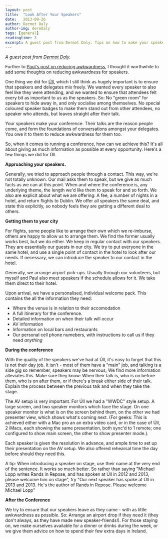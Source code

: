 ```yaml
---
layout: post
title:  "Look After Your Speakers"
date:   2013-09-26
author: Dermot Daly
author-img: dermdaly
tags: [general]
readingtime: 3
excerpt: A guest post from Dermot Daly. Tips on how to make your speakers feel more at home.
---
```


_A guest post from [Dermot Daly](http://twitter.com/dermdaly)._

Further to [Paul's post on reducing awkwardness](http://blog.tito.io/2013/08/27/5-tips-to-reduce-conference-awkwardness.html), I thought it worthwhile to add some thoughts on reducing awkwardness for speakers.

One thing we did for [Úll](http://ull.ie), which I still think as hugely important is to ensure that speakers and delegates mix freely. We wanted every speaker to also feel like they were attending, and we wanted to ensure that attendees felt every bit as important to us as the speakers. So: No "green room" for speakers to hide away in, and only socialise among themselves. No special coloured speaker badges to make them stand out from other attendees, no speaker who attends, but leaves straight after their talk.

Your speakers make your conference. Their talks are the reason people come, and form the foundations of conversations amongst your delegates. You owe it to them to reduce awkwardness for them too.

So, when it comes to running a conference, how can we achieve this? It's all about giving as much information as possible at every opportunity. Here's a few things we did for Úll.

**Approaching your speakers.**

Generally, we tried to approach people through a contact. This way, we're not totally  unknown. Our mail asks them to speak, but we give as much facts as we can at this point. When and where the conference is, any underlying theme, the length we'd like them to speak for and so forth. We also are explicit about what we are offering: A fee, a number of nights in a hotel, and return flights to Dublin. We offer all speakers the same deal, and state this explicitly, so nobody feels they are getting a different deal to others.

**Getting them to your city**

For flights, some people like to arrange their own which we re-imburse, others are happy to allow us to arrange them. We find the former usually works best, but we do either. We keep in regular contact with our speakers. They are essentially our guests in our city. We try to put everyone in the same hotel, and use a single point of contact in the hotel to look after our needs. If necessary, we can introduce the speaker to our contact in the hotel.

Generally, we arrange airport pick-ups. Usually through our volunteers, but myself and Paul also meet speakers if the schedule allows for it. We take them direct to their hotel.

Upon arrival, we have a personalised, individual welcome pack. This contains the all the information they need:
- Where the venue is in relation to their accomodation
- A full itinerary for the conference.
- Detailed information on when their talk will occur
- AV information
- Information on local bars and restaurants
- Our personal cell phone numebers, with instructions to call us if they need _anything_

**During the conference**

With the quality of the speakers we've had at Úll, it's easy to forget that this is not their day job. It isn't - most of them have a "main" job, and talking is a side gig so remember, speakers may be nervous; We find more information alleviates this. Make sure they know: When their talk is, who is on before them, who is on after them, or if there's a break either side of their talk. Explain the process between the previous talk and when they take the stage.

The AV setup is very important. For Úll we had a "WWDC" style setup. A large screen, and two speaker monitors which face the stage. On one speaker monitor is what is on the screen behind them, on the other we had presenter view, which shows what's coming next. (For geeks: This is achieved either with a Mac pro an an extra video card, or in the case of Úll, 2 iMacs, each showing the same presentation, both sync'd to 1 remote; one configured to show main screen, the other to show presenter mode.).

Each speaker is given the resolution in advance, and ample time to set up their presentation on the AV setup. We also offered rehearsal time the day before should they need this.

A tip: When introducing a speaker on stage, use their name at the very end of the sentence. It works so much better. So rather than saying "Michael Lopp writes Rands in Repose, and has spoken at Úll in 2012 and 2013, please welcome him on stage", try "Our next speaker has spoke at Úll in 2013 and 2013. He's the author of Rands in Repose. Please welcome Michael Lopp"

**After the Conference**

We try to ensure that our speakers leave as they came - with as little awkwardness as possible. So: Arrange an airport drop if they need it (they don't always, as they have made new speaker-friends!). For those staying on, we make ourselves available for a dinner or drinks during the week, or we give them advice on how to spend their few extra days in Ireland.